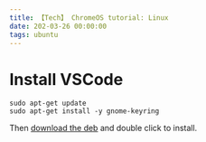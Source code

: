 ```yaml
---
title: 【Tech】 ChromeOS tutorial: Linux
date: 202-03-26 00:00:00
tags: ubuntu
---
```


# Install VSCode

    sudo apt-get update
    sudo apt-get install -y gnome-keyring

Then [download the deb](https://code.visualstudio.com/download) and double click to install.

